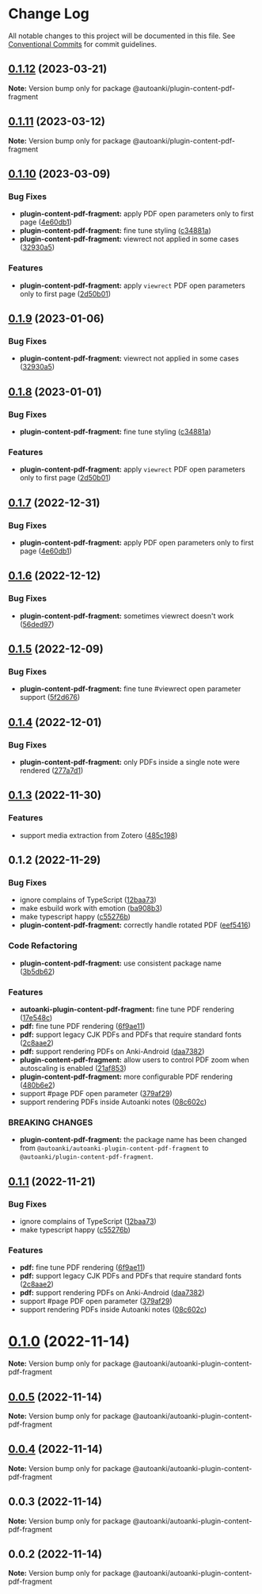 # Change Log

All notable changes to this project will be documented in this file.
See [Conventional Commits](https://conventionalcommits.org) for commit guidelines.

## [0.1.12](https://github.com/chenlijun99/autoanki/compare/@autoanki/plugin-content-pdf-fragment@0.1.11...@autoanki/plugin-content-pdf-fragment@0.1.12) (2023-03-21)

**Note:** Version bump only for package @autoanki/plugin-content-pdf-fragment

## [0.1.11](https://github.com/chenlijun99/autoanki/compare/@autoanki/plugin-content-pdf-fragment@0.1.10...@autoanki/plugin-content-pdf-fragment@0.1.11) (2023-03-12)

**Note:** Version bump only for package @autoanki/plugin-content-pdf-fragment

## [0.1.10](https://github.com/chenlijun99/autoanki/compare/@autoanki/plugin-content-pdf-fragment@0.1.6...@autoanki/plugin-content-pdf-fragment@0.1.10) (2023-03-09)

### Bug Fixes

- **plugin-content-pdf-fragment:** apply PDF open parameters only to first page ([4e60db1](https://github.com/chenlijun99/autoanki/commit/4e60db1322c205663cd4191197ee06e122cc6ae0))
- **plugin-content-pdf-fragment:** fine tune styling ([c34881a](https://github.com/chenlijun99/autoanki/commit/c34881abbce155205aa2a833f0bd9cf1208ba214))
- **plugin-content-pdf-fragment:** viewrect not applied in some cases ([32930a5](https://github.com/chenlijun99/autoanki/commit/32930a5fb73971f9c448bacdad83079853dcd252))

### Features

- **plugin-content-pdf-fragment:** apply `viewrect` PDF open parameters only to first page ([2d50b01](https://github.com/chenlijun99/autoanki/commit/2d50b0102dc38be15ee05bd812669785cb7143aa))

## [0.1.9](https://github.com/chenlijun99/autoanki/compare/@autoanki/plugin-content-pdf-fragment@0.1.8...@autoanki/plugin-content-pdf-fragment@0.1.9) (2023-01-06)

### Bug Fixes

- **plugin-content-pdf-fragment:** viewrect not applied in some cases ([32930a5](https://github.com/chenlijun99/autoanki/commit/32930a5fb73971f9c448bacdad83079853dcd252))

## [0.1.8](https://github.com/chenlijun99/autoanki/compare/@autoanki/plugin-content-pdf-fragment@0.1.7...@autoanki/plugin-content-pdf-fragment@0.1.8) (2023-01-01)

### Bug Fixes

- **plugin-content-pdf-fragment:** fine tune styling ([c34881a](https://github.com/chenlijun99/autoanki/commit/c34881abbce155205aa2a833f0bd9cf1208ba214))

### Features

- **plugin-content-pdf-fragment:** apply `viewrect` PDF open parameters only to first page ([2d50b01](https://github.com/chenlijun99/autoanki/commit/2d50b0102dc38be15ee05bd812669785cb7143aa))

## [0.1.7](https://github.com/chenlijun99/autoanki/compare/@autoanki/plugin-content-pdf-fragment@0.1.6...@autoanki/plugin-content-pdf-fragment@0.1.7) (2022-12-31)

### Bug Fixes

- **plugin-content-pdf-fragment:** apply PDF open parameters only to first page ([4e60db1](https://github.com/chenlijun99/autoanki/commit/4e60db1322c205663cd4191197ee06e122cc6ae0))

## [0.1.6](https://github.com/chenlijun99/autoanki/compare/@autoanki/plugin-content-pdf-fragment@0.1.5...@autoanki/plugin-content-pdf-fragment@0.1.6) (2022-12-12)

### Bug Fixes

- **plugin-content-pdf-fragment:** sometimes viewrect doesn't work ([56ded97](https://github.com/chenlijun99/autoanki/commit/56ded976b45e2af3c4fe72d3740dd12e9db6f445))

## [0.1.5](https://github.com/chenlijun99/autoanki/compare/@autoanki/plugin-content-pdf-fragment@0.1.4...@autoanki/plugin-content-pdf-fragment@0.1.5) (2022-12-09)

### Bug Fixes

- **plugin-content-pdf-fragment:** fine tune #viewrect open parameter support ([5f2d676](https://github.com/chenlijun99/autoanki/commit/5f2d676fb32f7ef904be054bb946708675af54fd))

## [0.1.4](https://github.com/chenlijun99/autoanki/compare/@autoanki/plugin-content-pdf-fragment@0.1.3...@autoanki/plugin-content-pdf-fragment@0.1.4) (2022-12-01)

### Bug Fixes

- **plugin-content-pdf-fragment:** only PDFs inside a single note were rendered ([277a7d1](https://github.com/chenlijun99/autoanki/commit/277a7d19ee3c19871278c088f3bafd2beac74e47))

## [0.1.3](https://github.com/chenlijun99/autoanki/compare/@autoanki/plugin-content-pdf-fragment@0.1.2...@autoanki/plugin-content-pdf-fragment@0.1.3) (2022-11-30)

### Features

- support media extraction from Zotero ([485c198](https://github.com/chenlijun99/autoanki/commit/485c1987859f09f33e5c7b93dc806f248d96df60))

## 0.1.2 (2022-11-29)

### Bug Fixes

- ignore complains of TypeScript ([12baa73](https://github.com/chenlijun99/autoanki/commit/12baa73f8c0978317ad6049de2879dce618b00bd))
- make esbuild work with emotion ([ba908b3](https://github.com/chenlijun99/autoanki/commit/ba908b3137463bfaecfa20df4f7a91583a110b5b))
- make typescript happy ([c55276b](https://github.com/chenlijun99/autoanki/commit/c55276b20a80f1e34f723f8a07d6a78c88317b0a))
- **plugin-content-pdf-fragment:** correctly handle rotated PDF ([eef5416](https://github.com/chenlijun99/autoanki/commit/eef54160db1f07cdc4cef920dcf680d59f8882b8))

### Code Refactoring

- **plugin-content-pdf-fragment:** use consistent package name ([3b5db62](https://github.com/chenlijun99/autoanki/commit/3b5db62b24dd0e38e7358da8fc124a1dad823106))

### Features

- **autoanki-plugin-content-pdf-fragment:** fine tune PDF rendering ([17e548c](https://github.com/chenlijun99/autoanki/commit/17e548c40886d6d97a9c9c7e21d18ac5fb69b92d))
- **pdf:** fine tune PDF rendering ([6f9ae11](https://github.com/chenlijun99/autoanki/commit/6f9ae11b8143d1d5e9ff358fd995987ed6c4f492))
- **pdf:** support legacy CJK PDFs and PDFs that require standard fonts ([2c8aae2](https://github.com/chenlijun99/autoanki/commit/2c8aae28e98e0fd907862347d49e58f18bdf14cc))
- **pdf:** support rendering PDFs on Anki-Android ([daa7382](https://github.com/chenlijun99/autoanki/commit/daa7382b7f620d06ac09cdceaf2aa7520e74454e))
- **plugin-content-pdf-fragment:** allow users to control PDF zoom when autoscaling is enabled ([21af853](https://github.com/chenlijun99/autoanki/commit/21af8539528b73d2a613cf48b24a53a829b43c84))
- **plugin-content-pdf-fragment:** more configurable PDF rendering ([480b6e2](https://github.com/chenlijun99/autoanki/commit/480b6e2ba4cb6662a507945f86b8bc24b23ddd93))
- support #page PDF open parameter ([379af29](https://github.com/chenlijun99/autoanki/commit/379af2927eee53df0bb8d007cda0813308c2c111))
- support rendering PDFs inside Autoanki notes ([08c602c](https://github.com/chenlijun99/autoanki/commit/08c602cb836c647c3b2b47daeea84e4a89c73674))

### BREAKING CHANGES

- **plugin-content-pdf-fragment:** the package name has been changed from
  `@autoanki/autoanki-plugin-content-pdf-fragment`
  to
  `@autoanki/plugin-content-pdf-fragment`.

## [0.1.1](https://github.com/chenlijun99/autoanki/compare/@autoanki/autoanki-plugin-content-pdf-fragment@0.1.0...@autoanki/autoanki-plugin-content-pdf-fragment@0.1.1) (2022-11-21)

### Bug Fixes

- ignore complains of TypeScript ([12baa73](https://github.com/chenlijun99/autoanki/commit/12baa73f8c0978317ad6049de2879dce618b00bd))
- make typescript happy ([c55276b](https://github.com/chenlijun99/autoanki/commit/c55276b20a80f1e34f723f8a07d6a78c88317b0a))

### Features

- **pdf:** fine tune PDF rendering ([6f9ae11](https://github.com/chenlijun99/autoanki/commit/6f9ae11b8143d1d5e9ff358fd995987ed6c4f492))
- **pdf:** support legacy CJK PDFs and PDFs that require standard fonts ([2c8aae2](https://github.com/chenlijun99/autoanki/commit/2c8aae28e98e0fd907862347d49e58f18bdf14cc))
- **pdf:** support rendering PDFs on Anki-Android ([daa7382](https://github.com/chenlijun99/autoanki/commit/daa7382b7f620d06ac09cdceaf2aa7520e74454e))
- support #page PDF open parameter ([379af29](https://github.com/chenlijun99/autoanki/commit/379af2927eee53df0bb8d007cda0813308c2c111))
- support rendering PDFs inside Autoanki notes ([08c602c](https://github.com/chenlijun99/autoanki/commit/08c602cb836c647c3b2b47daeea84e4a89c73674))

# [0.1.0](https://github.com/chenlijun99/autoanki/compare/@autoanki/autoanki-plugin-content-pdf-fragment@0.0.3...@autoanki/autoanki-plugin-content-pdf-fragment@0.1.0) (2022-11-14)

**Note:** Version bump only for package @autoanki/autoanki-plugin-content-pdf-fragment

## [0.0.5](https://github.com/chenlijun99/autoanki/compare/@autoanki/autoanki-plugin-content-pdf-fragment@0.0.3...@autoanki/autoanki-plugin-content-pdf-fragment@0.0.5) (2022-11-14)

**Note:** Version bump only for package @autoanki/autoanki-plugin-content-pdf-fragment

## [0.0.4](https://github.com/chenlijun99/autoanki/compare/@autoanki/autoanki-plugin-content-pdf-fragment@0.0.3...@autoanki/autoanki-plugin-content-pdf-fragment@0.0.4) (2022-11-14)

**Note:** Version bump only for package @autoanki/autoanki-plugin-content-pdf-fragment

## 0.0.3 (2022-11-14)

**Note:** Version bump only for package @autoanki/autoanki-plugin-content-pdf-fragment

## 0.0.2 (2022-11-14)

**Note:** Version bump only for package @autoanki/autoanki-plugin-content-pdf-fragment

